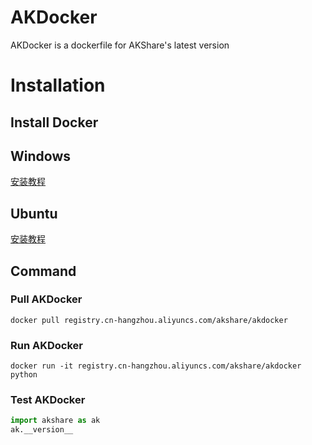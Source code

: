 # AKDocker

AKDocker is a dockerfile for AKShare's latest version

# Installation

## Install Docker

## Windows

[安装教程](https://www.cnblogs.com/skatesky/archive/2019/12/05/11987955.html)

## Ubuntu

[安装教程](https://www.jianshu.com/p/28d41eb592b0)

## Command

### Pull AKDocker

```
docker pull registry.cn-hangzhou.aliyuncs.com/akshare/akdocker
```

### Run AKDocker
```
docker run -it registry.cn-hangzhou.aliyuncs.com/akshare/akdocker python
```

### Test AKDocker

```python
import akshare as ak
ak.__version__
```
